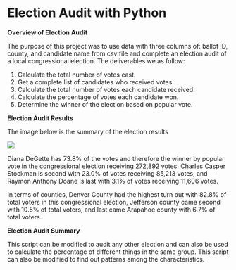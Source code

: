 # **Election Audit with Python**

**Overview of Election Audit**

The purpose of this project was to use data with three columns of: ballot ID, county, and candidate name from csv file and complete an election audit of a local congressional election. The deliverables we as follow:

1. Calculate the total number of votes cast.
2. Get a complete list of candidates who received votes.
3. Calculate the total number of votes each candidate received.
4. Calculate the percentage of votes each candidate won.
5. Determine the winner of the election based on popular vote.

**Election Audit Results**

The image below is the summary of the election results

![](RackMultipart20221003-1-x2vjd2_html_aa5828d56bac1db0.png)

Diana DeGette has 73.8% of the votes and therefore the winner by popular vote in the congressional election receiving 272,892 votes. Charles Casper Stockman is second with 23.0% of votes receiving 85,213 votes, and Raymon Anthony Doane is last with 3.1% of votes receiving 11,606 votes.

In terms of counties, Denver County had the highest turn out with 82.8% of total voters in this congressional election, Jefferson county came second with 10.5% of total voters, and last came Arapahoe county with 6.7% of total voters.

**Election Audit Summary**

This script can be modified to audit any other election and can also be used to calculate the percentage of different things in the same group. This script can also be modified to find out patterns among the characteristics.
